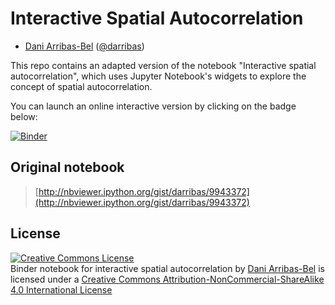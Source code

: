# Interactive Spatial Autocorrelation

* [Dani Arribas-Bel](http://darribas.org) ([@darribas](http://twitter.com/darribas))

This repo contains an adapted version of the notebook "Interactive spatial
autocorrelation", which uses Jupyter Notebook's widgets to explore the concept
of spatial autocorrelation.

You can launch an online interactive version by clicking on the badge below:

[![Binder](http://mybinder.org/badge.svg)](http://mybinder.org/repo/darribas/int_sp_auto)

## Original notebook

> [http://nbviewer.ipython.org/gist/darribas/9943372](http://nbviewer.ipython.org/gist/darribas/9943372)

## License

<a rel="license" href="http://creativecommons.org/licenses/by-nc-sa/4.0/"><img
alt="Creative Commons License" style="border-width:0"
src="https://i.creativecommons.org/l/by-nc-sa/4.0/88x31.png" /></a><br /><span
xmlns:dct="http://purl.org/dc/terms/" property="dct:title">Binder notebook for interactive spatial autocorrelation</span> by <a xmlns:cc="http://creativecommons.org/ns#"
href="http://darribas.org" property="cc:attributionName"
rel="cc:attributionURL">Dani Arribas-Bel</a> is licensed under a <a
rel="license"
href="http://creativecommons.org/licenses/by-nc-sa/4.0/">Creative Commons
Attribution-NonCommercial-ShareAlike 4.0 International License</a>

